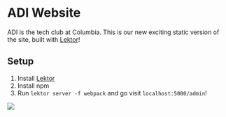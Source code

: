 # ADI Website

ADI is the tech club at Columbia. This is our new exciting static
version of the site, built with [Lektor](http://getlektor.com/)!

## Setup

1. Install [Lektor](http://getlektor.com/)
2. Install npm
3. Run `lektor server -f webpack` and go visit `localhost:5000/admin`!

![](https://static.schlosser.io/ss/adi/website.png)


